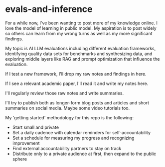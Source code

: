 # evals-and-inference
For a while now, I've been wanting to post more of my knowledge online. I love the model of learning in public model.  My aspiration is to post widely so others can learn from my wrong turns as well as my more significant findings.

My topic is AI LLM evaluations including different evaluation frameworks, identifying quality data sets for benchmarks and synthesizing data, and exploring middle layers like RAG and prompt optimization that influence the evaluation.

If I test a new framework, I'll drop my raw notes and findings in here.

If I see a relevant academic paper, I'll read it and write my notes here. 

I'll regularly review those raw notes and write summaries.

I'll try to publish both as longer-form blog posts and articles and short summaries on social media.  Maybe some video tutorials too.

My 'getting started' methodology for this repo is the following:
*  Start small and private
*  Set a daily cadence with calendar reminders for self-accountability
*  Set a schedule for measuring my progress and recognizing improvement
*  Find external accountability partners to stay on track
*  Distribute only to a private audience at first, then expand to the public sphere
